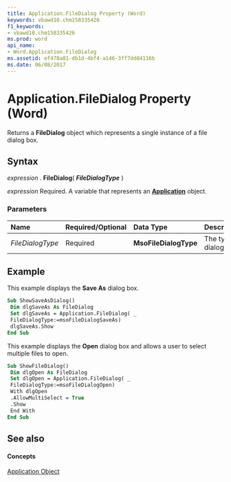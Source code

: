 ```yaml
---
title: Application.FileDialog Property (Word)
keywords: vbawd10.chm158335426
f1_keywords:
- vbawd10.chm158335426
ms.prod: word
api_name:
- Word.Application.FileDialog
ms.assetid: ef478a81-db1d-4bf4-a146-3ff7dd84116b
ms.date: 06/08/2017
---
```



# Application.FileDialog Property (Word)

Returns a  **FileDialog** object which represents a single instance of a file dialog box.


## Syntax

 _expression_ . **FileDialog**( **_FileDialogType_** )

 _expression_ Required. A variable that represents an **[Application](application-object-word.md)** object.


### Parameters



|**Name**|**Required/Optional**|**Data Type**|**Description**|
|:-----|:-----|:-----|:-----|
| _FileDialogType_|Required| **MsoFileDialogType**|The type of dialog.|

## Example

This example displays the  **Save As** dialog box.


```vb
Sub ShowSaveAsDialog() 
 Dim dlgSaveAs As FileDialog 
 Set dlgSaveAs = Application.FileDialog( _ 
 FileDialogType:=msoFileDialogSaveAs) 
 dlgSaveAs.Show 
End Sub
```

This example displays the  **Open** dialog box and allows a user to select multiple files to open.




```vb
Sub ShowFileDialog() 
 Dim dlgOpen As FileDialog 
 Set dlgOpen = Application.FileDialog( _ 
 FileDialogType:=msoFileDialogOpen) 
 With dlgOpen 
 .AllowMultiSelect = True 
 .Show 
 End With 
End Sub
```


## See also


#### Concepts


[Application Object](application-object-word.md)

